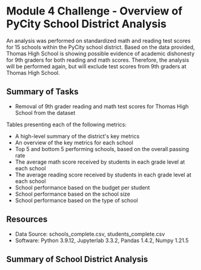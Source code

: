 # Module 4 Challenge - Overview of PyCity School District Analysis
An analysis was performed on standardized math and reading test scores for 15 schools within the PyCity school district. Based on the data provided, Thomas High School is showing possible evidence of academic dishonesty for 9th graders for both reading and math scores. Therefore, the analysis will be performed again, but will exclude test scores from 9th graders at Thomas High School.

## Summary of Tasks
* Removal of 9th grader reading and math test scores for Thomas High School from the dataset 

Tables presenting each of the following metrics:
* A high-level summary of the district's key metrics
* An overview of the key metrics for each school
* Top 5 and bottom 5 performing schools, based on the overall passing rate
* The average math score received by students in each grade level at each school
* The average reading score received by students in each grade level at each school
* School performance based on the budget per student
* School performance based on the school size 
* School performance based on the type of school

## Resources
- Data Source: schools_complete.csv, students_complete.csv
- Software: Python 3.9.12, Jupyterlab 3.3.2, Pandas 1.4.2, Numpy 1.21.5

## Summary of School District Analysis

